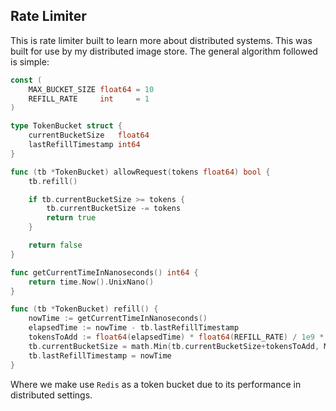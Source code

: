 ## Rate Limiter

This is rate limiter built to learn more about distributed systems. This was built 
for use by my distributed image store. The general algorithm followed is simple:
```go
const (
	MAX_BUCKET_SIZE float64 = 10
	REFILL_RATE     int     = 1
)

type TokenBucket struct {
	currentBucketSize   float64
	lastRefillTimestamp int64
}

func (tb *TokenBucket) allowRequest(tokens float64) bool {
	tb.refill()

	if tb.currentBucketSize >= tokens {
		tb.currentBucketSize -= tokens
		return true
	}

	return false
}

func getCurrentTimeInNanoseconds() int64 {
	return time.Now().UnixNano()
}

func (tb *TokenBucket) refill() {
	nowTime := getCurrentTimeInNanoseconds()
	elapsedTime := nowTime - tb.lastRefillTimestamp
	tokensToAdd := float64(elapsedTime) * float64(REFILL_RATE) / 1e9 * 2
	tb.currentBucketSize = math.Min(tb.currentBucketSize+tokensToAdd, MAX_BUCKET_SIZE)
	tb.lastRefillTimestamp = nowTime
}
```

Where we make use `Redis` as a token bucket due to its performance in distributed settings.
